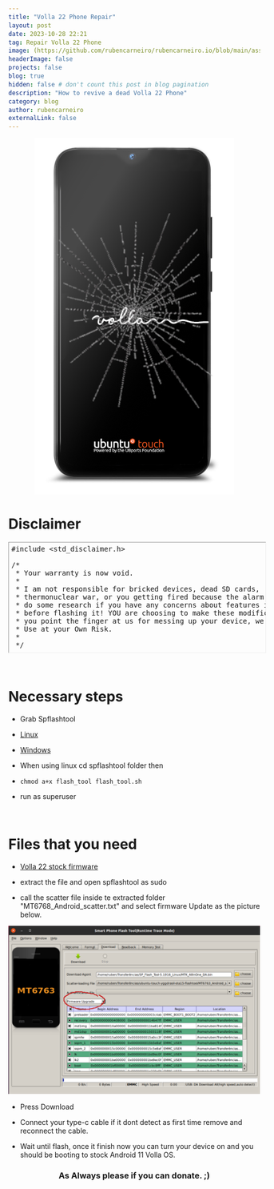 ```yaml
---
title: "Volla 22 Phone Repair"
layout: post
date: 2023-10-28 22:21
tag: Repair Volla 22 Phone
image: (https://github.com/rubencarneiro/rubencarneiro.io/blob/main/assets/images/devices/volla/volla.png?raw=true)
headerImage: false
projects: false
blog: true
hidden: false # don't count this post in blog pagination
description: "How to revive a dead Volla 22 Phone"
category: blog
author: rubencarneiro
externalLink: false
---
```


<p align="center">
<img src="https://github.com/rubencarneiro/rubencarneiro.io/blob/main/assets/images/devices/volla/volla.png?raw=true" />
</p>

# Disclaimer
<pre class="alt2 " dir="ltr" style="
		margin: 0px;
		padding: 5px;
		border: 1px inset;
		width: 100%;
		height: 210px;
		text-align: left;
		overflow: auto">#include &lt;std_disclaimer.h&gt;

/*
 * Your warranty is now void.
 *
 * I am not responsible for bricked devices, dead SD cards,
 * thermonuclear war, or you getting fired because the alarm app failed. Please
 * do some research if you have any concerns about features included in this ROM
 * before flashing it! YOU are choosing to make these modifications, and if
 * you point the finger at us for messing up your device, we will laugh at you.
 * Use at your Own Risk.
 *
 */</pre>

&nbsp;

# Necessary steps

- Grab Spflashtool
- <a href="https://spflashtool.com/download/SP_Flash_Tool-5.1916_Linux.zip">Linux</a>
- <a href="https://spflashtool.com/download/SP_Flash_Tool_v5.1924_Win.zip">Windows</a>

- When using linux cd spflashtool folder then
- `chmod a+x flash_tool flash_tool.sh`
- run as superuser

&nbsp;

# Files that you need

- <a href="https://volla.tech/filedump/vollaos/volla-11.1-20221017-stable-SPFLASH-mimameid.zip">Volla 22 stock firmware</a>

- extract the file and open spflashtool as sudo
- call the scatter file inside te extracted folder "MT6768_Android_scatter.txt" and select firmware Update as the picture below.

![Screenshot](https://github.com/rubencarneiro/rubencarneiro.io/blob/main/assets/images/devices/volla/spflashtool.png?raw=true)

- Press Download 

- Connect your type-c cable if it dont detect as first time remove and reconnect the cable.

- Wait until flash, once it finish now you can turn your device on and you should be booting to stock Android 11 Volla OS.


### <center> As Always please if you can donate. ;)<center>
